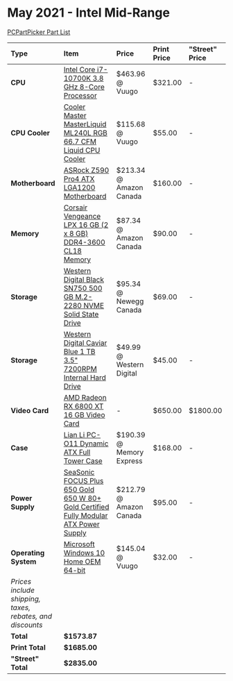 # May 2021 - Intel Mid-Range

[PCPartPicker Part List](https://ca.pcpartpicker.com/list/gDWzXy)

| Type                                                     | Item                                                                                                                                                                                                                        | Price                    | Print Price | "Street" Price |
| :------------------------------------------------------- | :-------------------------------------------------------------------------------------------------------------------------------------------------------------------------------------------------------------------------- | :----------------------- | :---------- | :------------- |
| **CPU**                                                  | [Intel Core i7-10700K 3.8 GHz 8-Core Processor](https://ca.pcpartpicker.com/product/yhxbt6/intel-core-i7-10700k-38-ghz-8-core-processor-bx8070110700k)                                                                      | $463.96 @ Vuugo          | $321.00     | -              |
| **CPU Cooler**                                           | [Cooler Master MasterLiquid ML240L RGB 66.7 CFM Liquid CPU Cooler](https://ca.pcpartpicker.com/product/RcdFf7/cooler-master-masterliquid-ml240l-rgb-667-cfm-liquid-cpu-cooler-mlw-d24m-a20pc-r1)                            | $115.68 @ Vuugo          | $55.00      | -              |
| **Motherboard**                                          | [ASRock Z590 Pro4 ATX LGA1200 Motherboard](https://ca.pcpartpicker.com/product/GhqPxr/asrock-z590-pro4-atx-lga1200-motherboard-z590-pro4)                                                                                   | $213.34 @ Amazon Canada  | $160.00     | -              |
| **Memory**                                               | [Corsair Vengeance LPX 16 GB (2 x 8 GB) DDR4-3600 CL18 Memory](https://ca.pcpartpicker.com/product/VNJtt6/corsair-16-gb-2-x-8-gb-ddr4-3600-memory-cmk16gx4m2d3600c18)                                                       | $87.34 @ Amazon Canada   | $90.00      | -              |
| **Storage**                                              | [Western Digital Black SN750 500 GB M.2-2280 NVME Solid State Drive](https://ca.pcpartpicker.com/product/KTQG3C/western-digital-wd_black-sn750-500-gb-m2-2280-nvme-solid-state-drive-wds500g3x0c)                           | $95.34 @ Newegg Canada   | $69.00      | -              |
| **Storage**                                              | [Western Digital Caviar Blue 1 TB 3.5" 7200RPM Internal Hard Drive](https://ca.pcpartpicker.com/product/MwW9TW/western-digital-internal-hard-drive-wd10ezex)                                                                | $49.99 @ Western Digital | $45.00      | -              |
| **Video Card**                                           | [AMD Radeon RX 6800 XT 16 GB Video Card](https://ca.pcpartpicker.com/product/m8Tp99/amd-radeon-rx-6800-xt-16-gb-video-card-100-438370)                                                                                      | -                        | $650.00     | $1800.00       |
| **Case**                                                 | [Lian Li PC-O11 Dynamic ATX Full Tower Case](https://ca.pcpartpicker.com/product/Hwkj4D/lian-li-pc-o11dx-atx-full-tower-case-pc-o11dx)                                                                                      | $190.39 @ Memory Express | $168.00     | -              |
| **Power Supply**                                         | [SeaSonic FOCUS Plus 650 Gold 650 W 80+ Gold Certified Fully Modular ATX Power Supply](https://ca.pcpartpicker.com/product/WrNypg/seasonic-focus-plus-gold-650w-80-gold-certified-fully-modular-atx-power-supply-ssr-650fx) | $212.79 @ Amazon Canada  | $95.00      | -              |
| **Operating System**                                     | [Microsoft Windows 10 Home OEM 64-bit](https://ca.pcpartpicker.com/product/wtgPxr/microsoft-os-kw900140)                                                                                                                    | $145.04 @ Vuugo          | $32.00      | -              |
| _Prices include shipping, taxes, rebates, and discounts_ |
| **Total**                                                | **$1573.87**                                                                                                                                                                                                                |
| **Print Total**                                          | **$1685.00**                                                                                                                                                                                                                |
| **"Street" Total**                                       | **$2835.00**                                                                                                                                                                                                                |
